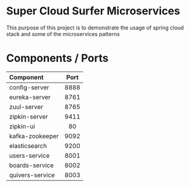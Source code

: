 # Super Cloud Surfer Microservices
This purpose of this project is to demonstrate the usage of spring cloud stack and some of the microservices patterns

# Components / Ports
| Component|Port|
|:----------------|:----:|
| config-server   | 8888 |
| eureka-server   | 8761 |
| zuul-server     | 8765 |
| zipkin-server   | 9411 |
| zipkin-ui       | 80 |
| kafka-zookeeper | 9092 |
| elasticsearch   | 9200 |
| users-service   | 8001 |
| boards-service  | 8002 |
| quivers-service | 8003 |
